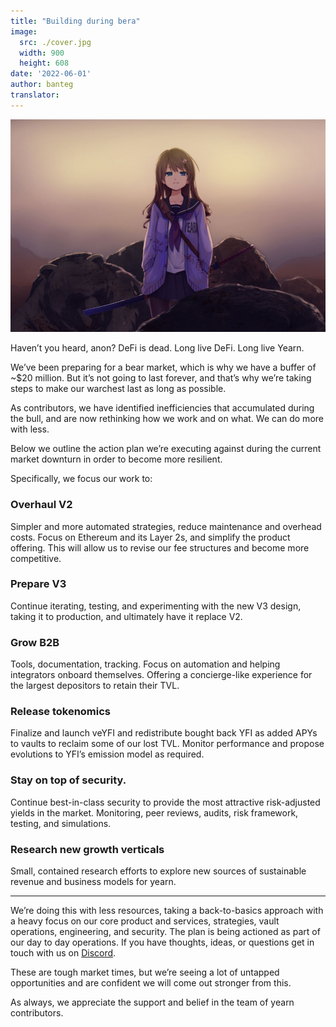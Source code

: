 ```yaml
---
title: "Building during bera"
image:
  src: ./cover.jpg
  width: 900
  height: 608
date: '2022-06-01'
author: banteg
translator: 
---
```


![](cover.jpg?w=900&h=608)

Haven’t you heard, anon? DeFi is dead. Long live DeFi. Long live Yearn.

We’ve been preparing for a bear market, which is why we have a buffer of ~$20 million. But it’s not going to last forever, and that’s why we’re taking steps to make our warchest last as long as possible.

As contributors, we have identified inefficiencies that accumulated during the bull, and are now rethinking how we work and on what. We can do more with less.

Below we outline the action plan we’re executing against during the current market downturn in order to become more resilient.

Specifically, we focus our work to:

### Overhaul V2
Simpler and more automated strategies, reduce maintenance and overhead costs. Focus on Ethereum and its Layer 2s, and simplify the product offering. This will allow us to revise our fee structures and become more competitive.

### Prepare V3
Continue iterating, testing, and experimenting with the new V3 design, taking it to production, and ultimately have it replace V2.

### Grow B2B
Tools, documentation, tracking. Focus on automation and helping integrators onboard themselves. Offering a concierge-like experience for the largest depositors to retain their TVL.

### Release tokenomics
Finalize and launch veYFI and redistribute bought back YFI as added APYs to vaults to reclaim some of our lost TVL. Monitor performance and propose evolutions to YFI’s emission model as required.

### Stay on top of security.
Continue best-in-class security to provide the most attractive risk-adjusted yields in the market. Monitoring, peer reviews, audits, risk framework, testing, and simulations.

### Research new growth verticals
Small, contained research efforts to explore new sources of sustainable revenue and business models for yearn.

---

We’re doing this with less resources, taking a back-to-basics approach with a heavy focus on our core product and services, strategies, vault operations, engineering, and security. The plan is being actioned as part of our day to day operations. If you have thoughts, ideas, or questions get in touch with us on [Discord](https://discord.gg/yearn).

These are tough market times, but we’re seeing a lot of untapped opportunities and are confident we will come out stronger from this.

As always, we appreciate the support and belief in the team of yearn contributors.